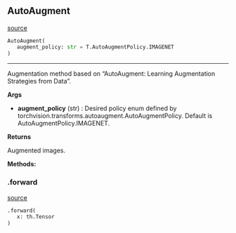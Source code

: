 #


## AutoAugment
[source](https://github.com/RLE-Foundation/Hsuanwu/blob/main/hsuanwu/xplore/augmentation/auto_augment.py/#L7)
```python 
AutoAugment(
   augment_policy: str = T.AutoAugmentPolicy.IMAGENET
)
```


---
Augmentation method based on “AutoAugment: Learning Augmentation Strategies from Data”.

**Args**

* **augment_policy** (str) : Desired policy enum defined by torchvision.transforms.autoaugment.AutoAugmentPolicy.
    Default is AutoAugmentPolicy.IMAGENET.


**Returns**

Augmented images.


**Methods:**


### .forward
[source](https://github.com/RLE-Foundation/Hsuanwu/blob/main/hsuanwu/xplore/augmentation/auto_augment.py/#L24)
```python
.forward(
   x: th.Tensor
)
```


